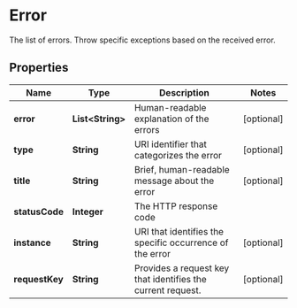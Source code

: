 

# Error

The list of errors. Throw specific exceptions based on the received error.

## Properties

| Name | Type | Description | Notes |
|------------ | ------------- | ------------- | -------------|
|**error** | **List&lt;String&gt;** | Human-readable explanation of the errors |  [optional] |
|**type** | **String** | URI identifier that categorizes the error |  [optional] |
|**title** | **String** | Brief, human-readable message about the error |  [optional] |
|**statusCode** | **Integer** | The HTTP response code |  |
|**instance** | **String** | URI that identifies the specific occurrence of the error |  [optional] |
|**requestKey** | **String** | Provides a request key that identifies the current request. |  [optional] |



